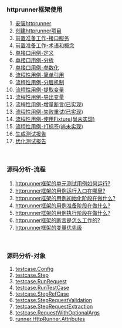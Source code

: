 
&nbsp;  
### httprunner框架使用

1. [安装httprunner](https://github.com/httprunner/httprunner/blob/master/docs/installation.md)  
2. [创建httprunner项目](https://github.com/httprunner/httprunner/blob/master/docs/user/scaffold.md)  
3. [前置准备工作-接口服务](docs/Prepare.md)
4. [前置准备工作-术语和概念](docs/Concepts.md)
5. [单接口用例-定义](docs/SingleCase.md)
6. [单接口用例-分析](docs/SingleCaseSummary.md)
7. [单接口用例-参数化](docs/ParameterCase.md)
8. [流程性用例-简单引用](docs/WorkflowCaseRef.md)
9. [流程性用例-分层机制](docs/LayerCase.md)
10. [流程性用例-提取变量](docs/WorkflowCaseExtract.md)
11. [流程性用例-导出变量](docs/WorkflowCaseExport.md)
12. [流程性用例-增量断言(已实现)](docs/WorkflowIncrementValidate.md)
13. [流程性用例-失败重试(已实现)](docs/WorkflowErrorRetry.md)
14. [流程性用例-使用Fixture(尚未实现)](docs/TagCase.md)
15. [流程性用例-打标签(尚未实现)](docs/TagCase.md)
16. [生成测试报告]()
17. [优化测试报告]()


&nbsp;  
### 源码分析-流程
1. [httprunner框架的单元测试用例如何运行?](docs/RunUnittestCase.md)  
2. [httprunner框架的用例运行入口在哪里?](docs/EntryPoint.md)
3. [httprunner框架的用例初始化阶段在做什么?](docs/WhatToDoWhenInit.md)  
4. [httprunner框架的用例准备阶段在做什么?](docs/WhatToDoWhenPrepare.md)  
5. [httprunner框架的用例执行阶段在做什么?](docs/WhatToDoWhenRunTestCase.md)
6. [httprunner框架的断言是怎么工作的?](docs/HowValidatorWork.md)  
7. [httprunner框架的变量优先级](docs/VariablePriority.md)


&nbsp;  
### 源码分析-对象
1. [testcase.Config](docs/ObjectConfig.md)  
2. [testcase.Step](docs/ObjectStep.md)  
3. [testcase.RunRequest](docs/ObjectRunRequest.md)  
4. [testcase.RunTestCase](docs/ObjectRunTestCase.md)
5. [testcase.StepRefCase](docs/ObjectStepRefCase.md)  
6. [testcase.StepRequestValidation](docs/ObjectStepRequestValidation.md)  
7. [testcase.StepRequestExtraction](docs/ObjectStepRequestExtraction.md)  
8. [testcase.RequestWithOptionalArgs](docs/ObjectRequestWithOptionalArgs.md)  
9. [runner.HttpRunner.Attributes](docs/HttpRunnerClassAttributes.md)  
